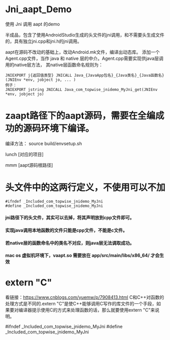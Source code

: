 # Jni_aapt_Demo
使用 Jni 调用 aapt 的demo

半成品，包含了使用AndroidStudio生成的头文件的jni调用，和不需要头生成文件的，具有独立jni.cpp和jni.h的jni调用。

aapt在源码不改动的基础上，改动Android.mk文件，编译出动态库。
添加一个Agent.cpp文件，当作 java 和 native 层的中介。Agent.cpp需要实现供java层调用的native层方法，
其native层函数命名规则为：
```
JNIEXPORT j{返回值类型} JNICALL Java_{JavaApp包名}_{Java类名}_{Java函数名}(JNIEnv *env, jobject jo, ... )
例子：
JNIEXPORT jstring JNICALL Java_com_topwise_jnidemo_MyJni_get(JNIEnv *env, jobject jo)
```

# zaapt路径下的aapt源码，需要在全编成功的源码环境下编译。
编译方法：
source build/envsetup.sh

lunch [对应的项目]

mmm [aapt源码根路径]

# 头文件中的这两行定义，不使用可以不加
```
#ifndef _Included_com_topwise_jnidemo_MyJni
#define _Included_com_topwise_jnidemo_MyJni
```

#### jni路径下的头文件，其实可以去掉，将其声明放到cpp文件即可。

#### 实现java调用本地函数的文件只能是cpp文件，不能是c文件。

#### 若native层的函数命名中的类名不对应，则java层无法调取成功。

#### mac os 虚拟机环境下，vaapt.so 需要放在 app/src/main/libs/x86_64/ 才会生效

# extern "C"
看链接：https://www.cnblogs.com/yuemw/p/7908413.html
C和C++对函数的处理方式是不同的.extern "C"是使C++能够调用C写作的库文件的一个手段，如果要对编译器提示使用C的方式来处理函数的话，那么就要使用extern "C"来说明。

#ifndef _Included_com_topwise_jnidemo_MyJni
#define _Included_com_topwise_jnidemo_MyJni
